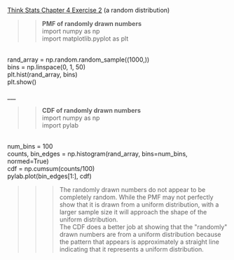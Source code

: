 [Think Stats Chapter 4 Exercise 2](http://greenteapress.com/thinkstats2/html/thinkstats2005.html#toc41) (a random distribution)

>>**PMF of randomly drawn numbers**</br>
import numpy as np</br>
import matplotlib.pyplot as plt</br>
</br>
rand_array = np.random.random_sample((1000,))</br>
bins = np.linspace(0, 1, 50)</br>
plt.hist(rand_array, bins)</br>
plt.show()</br>
</br>
___


>>**CDF of randomly drawn numbers**</br>
import numpy as np</br>
import pylab</br>
</br>
num_bins = 100</br>
counts, bin_edges = np.histogram(rand_array, bins=num_bins, normed=True)</br>
cdf = np.cumsum(counts/100)</br>
pylab.plot(bin_edges[1:], cdf)</br>

>>>The randomly drawn numbers do not appear to be completely random.  While the PMF may not perfectly show that it is drawn from a uniform distribution, with a larger sample size it will approach the shape of the uniform distribution.</br>
The CDF does a better job at showing that the "randomly" drawn numbers are from a uniform distribution because the pattern that appears is approximately a straight line indicating that it represents a uniform distribution. 
